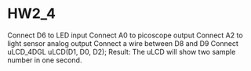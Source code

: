 # HW2_4
Connect D6 to LED input
Connect A0 to picoscope output
Connect A2 to light sensor analog output
Connect a wire between D8 and D9
Connect uLCD_4DGL uLCD(D1, D0, D2);
Result: The uLCD will show two sample number in one second.
